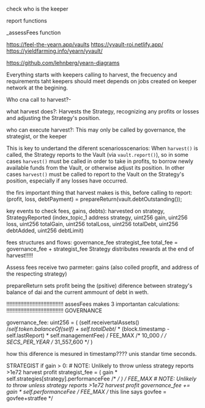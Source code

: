 
check who is the keeper

report  functions

_assessFees function

https://feel-the-yearn.app/vaults
https://yvault-roi.netlify.app/
https://yieldfarming.info/yearn/yvault/

https://github.com/lehnberg/yearn-diagrams



Everything starts with keepers calling to harvest, the frecuency and requirements taht keepers should meet depends on jobs created on keeper network at the begining. 

Who cna call to harvest?- 

what harvest does?: Harvests the Strategy, recognizing any profits or losses and adjusting the Strategy's position.

who can execute harvest?: This may only be called by governance, the strategist, or the keeper

This is key to undertand the diferent scenariosscenarios: 
When `harvest()` is called, the Strategy reports to the Vault (via `vault.report()`), so in some cases `harvest()` must be called in order to take in profits, to borrow newly available funds from the Vault, or otherwise adjust its position. In other cases `harvest()` must be called to report to the Vault on the Strategy's position, especially if any losses have occurred.


the firs important thing that harvest makes is this, before calling to report: (profit, loss, debtPayment) = prepareReturn(vault.debtOutstanding());



key events to check fees, gains, debts): 
harvested on strategy, 
StrategyReported (index_topic_1 address strategy, uint256 gain, uint256 loss, uint256 totalGain, uint256 totalLoss, uint256 totalDebt, uint256 debtAdded, uint256 debtLimit)


fees structures and flows:
governance_fee
strategist_fee
total_fee = governance_fee + strategist_fee
Strategy distributes rewards at the end of harvest!!!!!



Assess fees receive two parmeter: gains (also colled propfit, and address of the respecting strategy)

prepareReturn sets profit being the (psitive) diference between strategy's balance of dai and the current ammount of debt in weth.

!!!!!!!!!!!!!!!!!!!!!!!!!!!!!!!!!!!!!
assesFees makes 3 importantan calculations:
!!!!!!!!!!!!!!!!!!!!!!!!!!!!!!!!!!!!!
GOVERNANCE 

 governance_fee: uint256 = (
        (self.receivertalAssets() /*self.token.balanceOf(self) + self.totalDebt*/ * (block.timestamp - self.lastReport) * self.managementFee)
        / FEE_MAX                  /* 10_000 */
        / SECS_PER_YEAR          /*  31_557_600 */
    )

 how this diference is mesured in timestamp???? unis standar time seconds.

STRATEGIST 
if gain > 0:
        # NOTE: Unlikely to throw unless strategy reports >1e72 harvest profit
        strategist_fee = (
            gain * self.strategies[strategy].performanceFee   /* */
        ) / FEE_MAX
        # NOTE: Unlikely to throw unless strategy reports >1e72 harvest profit
        governance_fee += gain * self.performanceFee / FEE_MAX      /* this line says govfee = govfee+stratfee */

